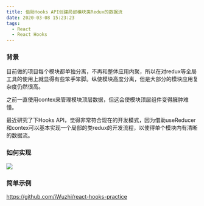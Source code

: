```yaml
---
title: 借助Hooks API创建局部模块类Redux的数据流
date: 2020-03-08 15:23:23
tags:
  - React
  - React Hooks
---
```



### 背景

目前做的项目每个模块都单独分离，不再和整体应用内聚，所以在对redux等全局工具的使用上就显得有些笨手笨脚。纵使模块高度分离，但是大部分的模块应用复杂度仍然很高。

之前一直使用contex来管理模块顶层数据，但这会使模块顶层组件变得臃肿难懂。

最近研究了下Hooks API，觉得非常符合现在的开发模式，因为借助useReducer和contex可以基本实现一个局部的类redux的开发流程，以使得单个模块内有清晰的数据流。



### 如何实现


![](/images/react-hooks-pratice.png)


### 简单示例

https://github.com/iWuzhi/react-hooks-practice
